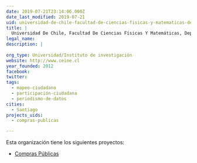 ```yaml
---
date: 2019-07-21T23:14:06.000Z
date_last_modified: 2019-07-21
uid: universidad-de-chile-facultad-de-ciencias-fisicas-y-matematicas-departamento-de-ingenieria-industrial-centro-de-investigacion-en-inteligencia-de-negocios-ceine
title: |
  Universidad De Chile, Facultad De Ciencias Físicas Y Matemáticas, Departamento De Ingeniería Industrial, Centro De Investigación En Inteligencia De Negocios (Ceine)
legal_name: 
description: |
  
org_type: Universidad/Instituto de investigación
website: http://www.ceine.cl
year_founded: 2012
facebook: 
twitter: 
tags:
  - mapeo-ciudadano
  - participación-ciudadana
  - periodismo-de-datos
cities: 
  - Santiago
projects_uids:
  - compras-publicas

---
```


Esta organización tiene los siguientes proyectos:

- [Compras Públicas](/proyectos/compras-publicas)
